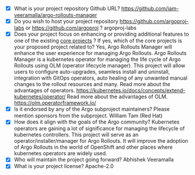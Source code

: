 - [x] What is your project repository Github URL?
 https://github.com/iam-veeramalla/argo-rollouts-manager
- [x] Do you wish to host your project repository https://github.com/argoproj-labs or https://github.com/argoproj ?
 argoproj-labs
- [x] Does your project focus on enhancing or providing additional features to one of the existing [core
 projects](https://github.com/argoproj/argoproj#what-is-argoproj) ? If yes, which of the core projects is your proposed project related to?
 Yes, Argo Rollouts Manager  will enhance the user experience for managing Argo Rollouts. Argo Rollouts Manager is a kubernetes operator for managing the life cycle of Argo Rollouts using
 OLM (operator lifecycle manager). This project will allow users to configure auto-upgrades, seamless install and uninstall, integration with GitOps operators, auto healing of any unwanted manual changes to the rollout resources and many.
 Read more about the advantages of operators.
https://kubernetes.io/docs/concepts/extend-kubernetes/operator/
 Read more about the advantages of OLM.
 https://olm.operatorframework.io/
- [x] Is it endorsed by any of the Argo subproject maintainers? Please mention sponsors from the subproject.
 William Tam (Red Hat)
- [x] How does it align with the goals of the Argo community?
 Kubernetes operators are gaining a lot of significance for managing the lifecycle of kubernetes controllers. This project will serve as an operator/installer/manager for Argo Rollouts.
 It will improve the adoption of Argo Rollouts in the world of OpenShift and other places where kubernetes operators are widely used.
- [x] Who will maintain the project going forward?
 Abhishek Veeramalla
- [x] What is your project license?
 Apache-2.0
